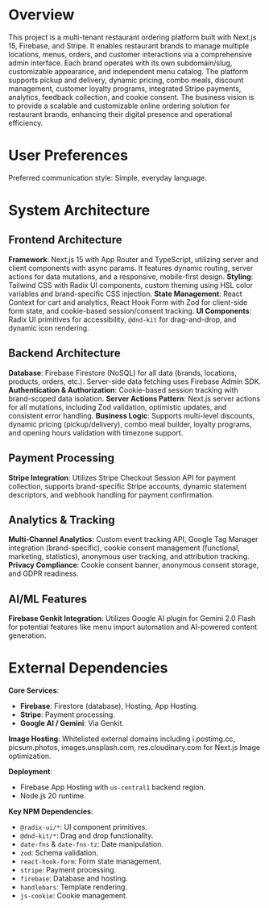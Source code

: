 # Overview

This project is a multi-tenant restaurant ordering platform built with Next.js 15, Firebase, and Stripe. It enables restaurant brands to manage multiple locations, menus, orders, and customer interactions via a comprehensive admin interface. Each brand operates with its own subdomain/slug, customizable appearance, and independent menu catalog. The platform supports pickup and delivery, dynamic pricing, combo meals, discount management, customer loyalty programs, integrated Stripe payments, analytics, feedback collection, and cookie consent. The business vision is to provide a scalable and customizable online ordering solution for restaurant brands, enhancing their digital presence and operational efficiency.

# User Preferences

Preferred communication style: Simple, everyday language.

# System Architecture

## Frontend Architecture

**Framework**: Next.js 15 with App Router and TypeScript, utilizing server and client components with async params. It features dynamic routing, server actions for data mutations, and a responsive, mobile-first design.
**Styling**: Tailwind CSS with Radix UI components, custom theming using HSL color variables and brand-specific CSS injection.
**State Management**: React Context for cart and analytics, React Hook Form with Zod for client-side form state, and cookie-based session/consent tracking.
**UI Components**: Radix UI primitives for accessibility, `@dnd-kit` for drag-and-drop, and dynamic icon rendering.

## Backend Architecture

**Database**: Firebase Firestore (NoSQL) for all data (brands, locations, products, orders, etc.). Server-side data fetching uses Firebase Admin SDK.
**Authentication & Authorization**: Cookie-based session tracking with brand-scoped data isolation.
**Server Actions Pattern**: Next.js server actions for all mutations, including Zod validation, optimistic updates, and consistent error handling.
**Business Logic**: Supports multi-level discounts, dynamic pricing (pickup/delivery), combo meal builder, loyalty programs, and opening hours validation with timezone support.

## Payment Processing

**Stripe Integration**: Utilizes Stripe Checkout Session API for payment collection, supports brand-specific Stripe accounts, dynamic statement descriptors, and webhook handling for payment confirmation.

## Analytics & Tracking

**Multi-Channel Analytics**: Custom event tracking API, Google Tag Manager integration (brand-specific), cookie consent management (functional, marketing, statistics), anonymous user tracking, and attribution tracking.
**Privacy Compliance**: Cookie consent banner, anonymous consent storage, and GDPR readiness.

## AI/ML Features

**Firebase Genkit Integration**: Utilizes Google AI plugin for Gemini 2.0 Flash for potential features like menu import automation and AI-powered content generation.

# External Dependencies

**Core Services**:
- **Firebase**: Firestore (database), Hosting, App Hosting.
- **Stripe**: Payment processing.
- **Google AI / Gemini**: Via Genkit.

**Image Hosting**: Whitelisted external domains including i.postimg.cc, picsum.photos, images.unsplash.com, res.cloudinary.com for Next.js Image optimization.

**Deployment**:
- Firebase App Hosting with `us-central1` backend region.
- Node.js 20 runtime.

**Key NPM Dependencies**:
- `@radix-ui/*`: UI component primitives.
- `@dnd-kit/*`: Drag and drop functionality.
- `date-fns` & `date-fns-tz`: Date manipulation.
- `zod`: Schema validation.
- `react-hook-form`: Form state management.
- `stripe`: Payment processing.
- `firebase`: Database and hosting.
- `handlebars`: Template rendering.
- `js-cookie`: Cookie management.